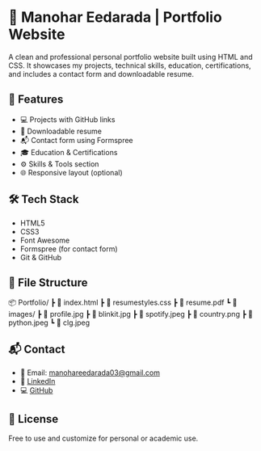 # 💼 Manohar Eedarada | Portfolio Website

A clean and professional personal portfolio website built using HTML and CSS. It showcases my projects, technical skills, education, certifications, and includes a contact form and downloadable resume.


## 📌 Features
- 💻 Projects with GitHub links
- 📄 Downloadable resume
- 📬 Contact form using Formspree
- 🎓 Education & Certifications
- ⚙️ Skills & Tools section
- 🌐 Responsive layout (optional)

## 🛠 Tech Stack
- HTML5  
- CSS3  
- Font Awesome  
- Formspree (for contact form)  
- Git & GitHub

## 📁 File Structure
📦 Portfolio/
┣ 📜 index.html
┣ 📜 resumestyles.css
┣ 📜 resume.pdf
┗ 📂 images/
┣ 📜 profile.jpg
┣ 📜 blinkit.jpg
┣ 📜 spotify.jpeg
┣ 📜 country.png
┣ 📜 python.jpeg
┗ 📜 clg.jpeg


## 📬 Contact
- 📧 Email: [manohareedarada03@gmail.com](mailto:manohareedarada03@gmail.com)
- 🔗 [LinkedIn](https://www.linkedin.com/in/manohar-eedarada-035161253/)
- 💻 [GitHub](https://github.com/Manohar-Eedarada)

## 📜 License
Free to use and customize for personal or academic use.
